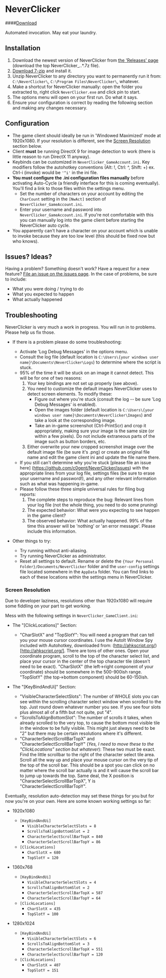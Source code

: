 # NeverClicker
####[Download](https://github.com/nsan1129/NeverClicker/releases)

Automated invocation. May eat your laundry.


## Installation
1. Download the newest version of NeverClicker from [the 'Releases' page](https://github.com/nsan1129/NeverClicker/releases) (download the top NeverClicker_*.*.*.7z file).
2. [Download 7-zip](http://www.7-zip.org/download.html) and install it. 
3. Unzip NeverClicker to any directory you want to permanently run it from: `C:\NeverClicker\`, `C:\Program Files\NeverClicker\`, whatever.
4. Make a shortcut for NeverClicker manually: open the folder you extracted to, right click `NeverClicker.exe` and click pin to start. 
5. The options menu will open on your first run. Do what it says.
6. Ensure your configuration is correct by reading the following section and making any changes necessary.


## Configuration
- The game client should ideally be run in 'Windowed Maximized' mode at 1920x1080. If your resolution is different, see the [Screen Resolution](#screen-resolution) section below.
- Client **must** be running DirectX 9 for image detection to work (there is little reason to run DirectX 11 anyway).
- Keybinds can be customized in `NeverClicker_GameAccount.ini`. Key modifiers follow the autohotkey conventions (Alt: !, Ctrl: ^, Shift: +) ex. Ctrl-i (invoke) would be `'^i'` in the ini file.  
- **You must configure the .ini configuration files manually** before activating Auto-Cycle (a friendly interface for this is coming eventually). You'll find a link to those files within the settings menu. 
    - Set the number of characters on your account by editing the `CharCount` setting in the `[NwAct]` section of `NeverClicker_GameAccount.ini`.
    - Enter your username and password into `NeverClicker_GameAccount.ini`. If you're not comfortable with this you can manually log into the game client before starting the NeverClicker auto cycle.
- You apparently can't have a character on your account which is unable to invoke because they are too low level (this should be fixed now but who knows).


## Issues? Ideas?
Having a problem? Something doesn't work? Have a request for a new feature? [File an issue on the issues page](https://github.com/c0gent/NeverClicker/issues). In the case of problems, be sure to include:
- What you were doing / trying to do
- What you expected to happen
- What actually happened


## Troubleshooting
NeverClicker is very much a work in progress. You will run in to problems. Please help us fix those.

- If there is a problem please do some troubleshooting:
    - Activate 'Log Debug Messages' in the options menu.
    - Consult the log file (default location is `C:\Users\{your windows user name}\Documents\NeverClicker\Logs`) to determine where the script is stuck.
    - 95% of the time it will be stuck on an image it cannot detect. This will be for one of two reasons:
        1. Your key bindings are not set up properly (see above).
        2. You need to customize the default images NeverClicker uses to detect screen elements. To modify these:
            * Figure out where you're stuck (consult the log -- be sure 'Log Debug Messages' is enabled).
            * Open the images folder (default location is `C:\Users\{your windows user name}\Documents\NeverClicker\Images`) and take a look at the corresponding image.
            * Take an in-game screenshot (Ctrl-PrintScr) and crop it appropriately, making sure your image is the same size (or within a few pixels). Do not include extraneous parts of the image such as button borders, etc.
        3. Either overwrite your new cropped screenshot image over the default image file (be sure it's .png) or create an original file name and edit the game client ini and update the file name there.
    - If you still can't determine why you're stuck [please file an issue here] (https://github.com/c0gent/NeverClicker/issues) with the appropriate lines from your log file, settings files (be sure to erase your username and password!), and any other relevant information such as what was happening in-game.
    - Please follow these three simple universal rules for filing bug reports:
        1. The complete steps to reproduce the bug: Relevant lines from your log file (not the whole thing, you need to do some pruning)
        2. The expected behavior: What were you expecting to see happen in the game client?
        3. The observed behavior: What actually happened. 99% of the time this answer will be 'nothing' or 'an error message'. Please include this information.
  
- Other things to try:
	- Try running without anti-aliasing.
    - Try running NeverClicker as administrator.
    - Reset all settings to default. Rename or delete the `{Your Personal Folder}/Documents/NeverClicker` folder and the `user-config` settings file located somewhere in the `AppData` folder. You can find links to each of these locations within the settings menu in NeverClicker.
  

### Screen Resolution
Due to developer laziness, resolutions other than 1920x1080 will require some fiddling on your part to get working.

Mess with the following settings in `NeverClicker_GameClient.ini`:

- The "[ClickLocations]" Section:
    - "CharSlotX" and "TopSlotY": You will need a program that can tell you your mouse cursor coordinates. I use the AutoIt Window Spy included with Autohotkey, downloaded from: (http://ahkscript.org/)[http://ahkscript.org/]. There are tons of other ones. Open your coordinate program, scroll to the top of the character select list, and place your cursor in the center of the top character tile (doesn't need to be exact). "CharSlotX" (the left->right component of your coordinate) should be somewhere in the 500-900ish range. "TopSlotY" (the top->bottom component) should be 60-150ish.

- The "[KeyBindAndUi]" Section:
    - "VisibleCharacterSelectSlots": The number of WHOLE slots you can see within the scrolling character select window when scrolled to the top. Just round down whatever number you see. If you see four slots plus almost all of a fifth but not quite, put "4".
    - "ScrollsToAlignBottomSlot": The number of scrolls it takes, when already scrolled to the very top, to cause the bottom most visible tile in the window to be fully visible. This might just always need to be "2" but there may be certain resolutions where it's different.
    - "CharacterSelectScrollBarTopX" and "CharacterSelectScrollBarTopY" (*Yes, I need to move these to the "ClickLocations" section but whatever*): These two must be exact. Find the little scrollbar to the right of the character select tile area. Scroll all the way up and place your mouse cursor on the very tip of the top of the scroll bar. This should be a spot you can click on no matter where the scroll bar actually is and it will cause the scroll bar to jump up towards the top. Same deal, the X position is "CharacterSelectScrollBarTopX", Y is "CharacterSelectScrollBarTopY".

Eventually, resolution auto-detection may set these things for you but for now you're on your own. Here are some known working settings so far:

- 1920x1080
    - `[KeyBindAndUi]`
        - `VisibleCharacterSelectSlots = 8`
        - `ScrollsToAlignBottomSlot = 2`
        - `CharacterSelectScrollBarTopX = 840`
        - `CharacterSelectScrollBarTopY = 86`
    - `[ClickLocations]`
        - `CharSlotX = 680`
        - `TopSlotY = 120`

- 1360x768
    - `[KeyBindAndUi]`
        - `VisibleCharacterSelectSlots = 4`
        - `ScrollsToAlignBottomSlot = 2`
        - `CharacterSelectScrollBarTopX = 587`
        - `CharacterSelectScrollBarTopY = 64`
    - `[ClickLocations]`
        - `CharSlotX = 435`
        - `TopSlotY = 100`

- 1280x1024
    - `[KeyBindAndUi]`
        - `VisibleCharacterSelectSlots = 6`
        - `ScrollsToAlignBottomSlot = 3`
        - `CharacterSelectScrollBarTopX = 551`
        - `CharacterSelectScrollBarTopY = 120`
    - `[ClickLocations]`
        - `CharSlotX = 407`
        - `TopSlotY = 151`